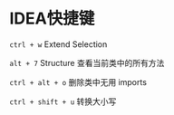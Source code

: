 # IDEA快捷键

`ctrl + w` Extend Selection 

`alt + 7` Structure 查看当前类中的所有方法

`ctrl + alt + o` 删除类中无用 imports

`ctrl + shift + u` 转换大小写